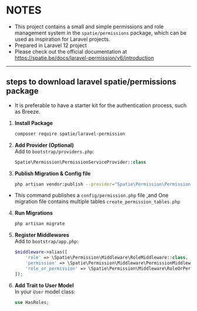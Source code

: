 # NOTES
- This project contains a small and simple permissions and role management system in the `spatie/permissions` package, which can be used as inspiration for Laravel projects.
- Prepared in Laravel 12 project
- Please check out the official documentation at https://spatie.be/docs/laravel-permission/v6/introduction
-----------------------------------------------
## steps to download laravel spatie/permissions package 
- It is preferable to have a starter kit for the authentication process, such as Breeze.
1. **Install Package**  
   ```bash
   composer require spatie/laravel-permission
   ```

2. **Add Provider (Optional)**  
   Add to `bootstrap/providers.php`:  
   ```php
   Spatie\Permission\PermissionServiceProvider::class
   ```

3. **Publish Migration & Config file**  
   ```bash
   php artisan vendor:publish --provider="Spatie\Permission\PermissionServiceProvider"
   ```
- This command  publishes a `config/permission.php` file ,and One migration file contains multiple tables `create_permission_tables.php`

4. **Run Migrations**  
   ```bash
   php artisan migrate
   ```

5. **Register Middlewares**  
   Add to `bootstrap/app.php`:  
   ```php
   $middleware->alias([
       'role' => \Spatie\Permission\Middleware\RoleMiddleware::class,
       'permission' => \Spatie\Permission\Middleware\PermissionMiddleware::class,
       'role_or_permission' => \Spatie\Permission\Middleware\RoleOrPermissionMiddleware::class,
   ]);
   ```

6. **Add Trait to User Model**  
   In your `User` model class:  
   ```php
   use HasRoles;
   ```